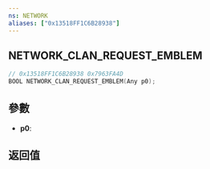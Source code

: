 ```yaml
---
ns: NETWORK
aliases: ["0x13518FF1C6B28938"]
---
```

## NETWORK_CLAN_REQUEST_EMBLEM

```c
// 0x13518FF1C6B28938 0x7963FA4D
BOOL NETWORK_CLAN_REQUEST_EMBLEM(Any p0);
```

## 參數
* **p0**: 

## 返回值
